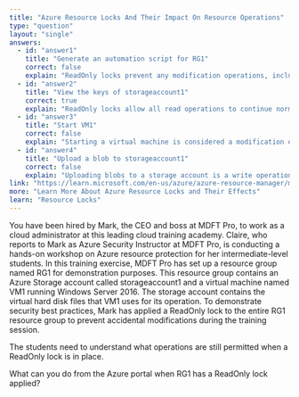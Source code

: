 ```yaml
---
title: "Azure Resource Locks And Their Impact On Resource Operations"
type: "question"
layout: "single"
answers:
  - id: "answer1"
    title: "Generate an automation script for RG1"
    correct: false
    explain: "ReadOnly locks prevent any modification operations, including generating automation scripts. This operation would be blocked as it requires write access to create and export the template."
  - id: "answer2"
    title: "View the keys of storageaccount1"
    correct: true
    explain: "ReadOnly locks allow all read operations to continue normally. Viewing storage account access keys is a read operation that does not modify any resources, so this action is permitted."
  - id: "answer3"
    title: "Start VM1"
    correct: false
    explain: "Starting a virtual machine is considered a modification operation that changes the VM's power state. ReadOnly locks prevent all write operations, including starting, stopping, or restarting virtual machines."
  - id: "answer4"
    title: "Upload a blob to storageaccount1"
    correct: false
    explain: "Uploading blobs to a storage account is a write operation that modifies the storage account contents. ReadOnly locks prevent all modification operations, including adding, updating, or deleting blob data."
link: "https://learn.microsoft.com/en-us/azure/azure-resource-manager/management/lock-resources"
more: "Learn More About Azure Resource Locks and Their Effects"
learn: "Resource Locks"
---
```


You have been hired by Mark, the CEO and boss at MDFT Pro, to work as a cloud administrator at this leading cloud training academy. Claire, who reports to Mark as Azure Security Instructor at MDFT Pro, is conducting a hands-on workshop on Azure resource protection for her intermediate-level students. In this training exercise, MDFT Pro has set up a resource group named RG1 for demonstration purposes. This resource group contains an Azure Storage account called storageaccount1 and a virtual machine named VM1 running Windows Server 2016. The storage account contains the virtual hard disk files that VM1 uses for its operation. To demonstrate security best practices, Mark has applied a ReadOnly lock to the entire RG1 resource group to prevent accidental modifications during the training session.

The students need to understand what operations are still permitted when a ReadOnly lock is in place.

What can you do from the Azure portal when RG1 has a ReadOnly lock applied?